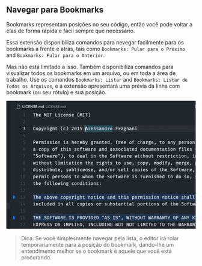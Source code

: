 ## Navegar para Bookmarks

Bookmarks representam posições no seu código, então você pode voltar a elas de forma rápida e fácil sempre que necessário. 

Essa extensão disponibiliza comandos para nevegar facilmente para os bookmarks a frente e atrás, tais como `Bookmarks: Pular para o Próximo` and `Bookmarks: Pular para o Anterior`.

Mas não está limitado a isso. Também disponibiliza comandos para visualizar todos os bookmarks em um arquivo, ou em toda a área de trabalho. Use os comandos `Bookmarks: Listar` and `Bookmarks: Listar de Todos os Arquivos`, e a extensão apresentará uma prévia da linha com bookmark (ou seu rótulo) e sua posição. 

![Lista](../images/bookmarks-list-from-all-files.gif)

> Dica: Se você simplesmente navegar pela lista, o editor irá rolar temporariamente para a posição do bookmark, dando-lhe um entendimento melhor se o bookmark é aquele que você está procurando.

